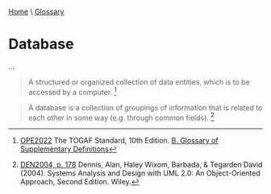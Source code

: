 [Home](../../index.html) \ [Glossary](glossary.html)

# Database

...  


> A structured or organized collection of data entities, which is to be accessed by a computer. [^1]  

> A database is a collection of groupings of information that is related to each other in some way (e.g. through common fields). [^2]  

[^1]: [OPE2022](../references/websites/list.html) The TOGAF Standard, 10th Edition. [B. Glossary of Supplementary Definitions](https://pubs.opengroup.org/togaf-standard/introduction/apdxb.html)

[^2]: [DEN2004, p. 178](../references/books/Systems-Analysis-and-Design-with-UML-Version-2-0-An-Object-Oriented-Approach.html) Dennis, Alan, Haley Wixom, Barbada, & Tegarden David (2004). Systems Analysis and Design with UML 2.0: An Object-Oriented Approach, Second Edition. Wiley.  